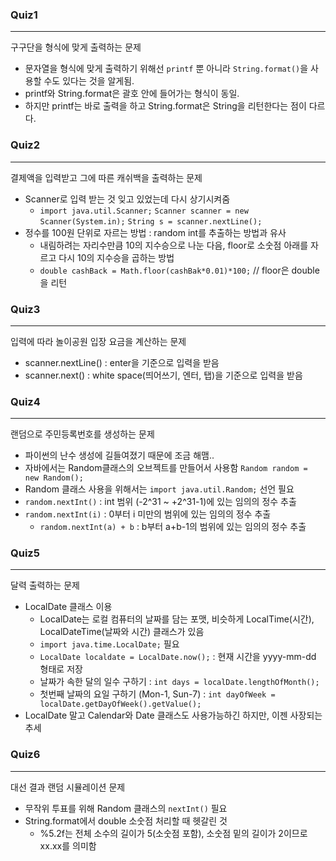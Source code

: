 ### Quiz1

---

구구단을 형식에 맞게 출력하는 문제
- 문자열을 형식에 맞게 출력하기 위해선 `printf` 뿐 아니라 `String.format()`을 사용할 수도 있다는 것을 알게됨.
- printf와 String.format은 괄호 안에 들어가는 형식이 동일.
- 하지만 printf는 바로 출력을 하고 String.format은 String을 리턴한다는 점이 다르다.

### Quiz2

---

결제액을 입력받고 그에 따른 캐쉬백을 출력하는 문제

- Scanner로 입력 받는 것 잊고 있었는데 다시 상기시켜줌 
  - `import java.util.Scanner;` `Scanner scanner = new Scanner(System.in);` `String s = scanner.nextLine();`
- 정수를 100원 단위로 자르는 방법 : random int를 추출하는 방법과 유사
  - 내림하려는 자리수만큼 10의 지수승으로 나눈 다음, floor로 소숫점 아래를 자르고 다시 10의 지수승을 곱하는 방법
  - `double cashBack = Math.floor(cashBak*0.01)*100;` // floor은 double을 리턴

### Quiz3

---

입력에 따라 놀이공원 입장 요금을 계산하는 문제

- scanner.nextLine() : enter을 기준으로 입력을 받음
- scanner.next() : white space(띄어쓰기, 엔터, 탭)을 기준으로 입력을 받음

### Quiz4

---

랜덤으로 주민등록번호를 생성하는 문제

- 파이썬의 난수 생성에 길들여졌기 때문에 조금 해맴..
- 자바에서는 Random클래스의 오브젝트를 만들어서 사용함 `Random random = new Random();`
- Random 클래스 사용을 위해서는 `import java.util.Random;` 선언 필요
- `random.nextInt()` : int 범위 (-2^31 ~ +2^31-1)에 있는 임의의 정수 추출
- `random.nextInt(i)` : 0부터 i 미만의 범위에 있는 임의의 정수 추출
  - `random.nextInt(a) + b` : b부터 a+b-1의 범위에 있는 임의의 정수 추출 


### Quiz5

---

달력 출력하는 문제

- LocalDate 클래스 이용
  - LocalDate는 로컬 컴퓨터의 날짜를 담는 포맷, 비슷하게 LocalTime(시간), LocalDateTime(날짜와 시간) 클래스가 있음
  - `import java.time.LocalDate;` 필요
  - `LocalDate localdate = LocalDate.now();` : 현재 시간을 yyyy-mm-dd 형태로 저장
  - 날짜가 속한 달의 일수 구하기 : `int days = localDate.lengthOfMonth();`
  - 첫번째 날짜의 요일 구하기 (Mon-1, Sun-7) : `int dayOfWeek = localDate.getDayOfWeek().getValue();`
- LocalDate 말고 Calendar와 Date 클래스도 사용가능하긴 하지만, 이젠 사장되는 추세

### Quiz6

---

대선 결과 랜덤 시뮬레이션 문제

- 무작위 투표를 위해 Random 클래스의 `nextInt()` 필요
- String.format에서 double 소숫점 처리할 때 헷갈린 것 
  - %5.2f는 전체 소수의 길이가 5(소숫점 포함), 소숫점 밑의 길이가 2이므로 xx.xx를 의미함